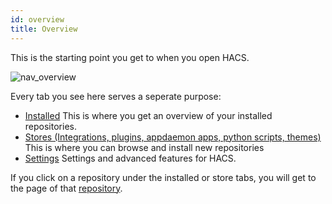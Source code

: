 ```yaml
---
id: overview
title: Overview
---
```


This is the starting point you get to when you open HACS.

![nav_overview](/img/nav_overview.png)

Every tab you see here serves a seperate purpose:

- [Installed](/docs/navigation/installed) This is where you get an overview of your installed repositories.
- [Stores (Integrations, plugins, appdaemon apps, python scripts, themes)](/docs/navigation/stores) This is where you can browse and install new repositories
- [Settings](/docs/navigation/settings) Settings and advanced features for HACS.


If you click on a repository under the installed or store tabs, you will get to the page of that [repository](/docs/navigation/repository).